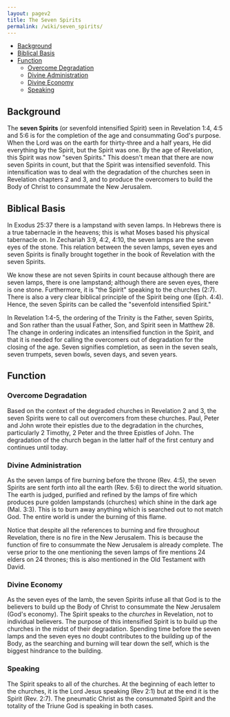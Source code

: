 ```yaml
---
layout: pagev2
title: The Seven Spirits
permalink: /wiki/seven_spirits/
---
```

- [Background](#background)
- [Biblical Basis](#biblical-basis)
- [Function](#function)
  - [Overcome Degradation](#overcome-degradation)
  - [Divine Administration](#divine-administration)
  - [Divine Economy](#divine-economy)
  - [Speaking](#speaking)

## Background

The **seven Spirits** (or sevenfold intensified Spirit) seen in Revelation 1:4, 4:5 and 5:6 is for the completion of the age and consummating God's purpose. When the Lord was on the earth for thirty-three and a half years, He did everything by the Spirit, but the Spirit was one. By the age of Revelation, this Spirit was now "seven Spirits." This doesn't mean that there are now seven Spirits in count, but that the Spirit was intensified sevenfold. This intensification was to deal with the degradation of the churches seen in Revelation chapters 2 and 3, and to produce the overcomers to build the Body of Christ to consummate the New Jerusalem. 

## Biblical Basis

In Exodus 25:37 there is a lampstand with seven lamps. In Hebrews there is a true tabernacle in the heavens; this is what Moses based his physical tabernacle on. In Zechariah 3:9, 4:2, 4:10, the seven lamps are the seven eyes of the stone. This relation between the seven lamps, seven eyes and seven Spirits is finally brought together in the book of Revelation with the seven Spirits.

We know these are not seven Spirits in count because although there are seven lamps, there is one lampstand; although there are seven eyes, there is one stone. Furthermore, it is "the Spirit" speaking to the churches (2:7). There is also a very clear biblical principle of the Spirit being one (Eph. 4:4). Hence, the seven Spirits can be called the "sevenfold intensified Spirit."

In Revelation 1:4-5, the ordering of the Trinity is the Father, seven Spirits, and Son rather than the usual Father, Son, and Spirit seen in Matthew 28. The change in ordering indicates an intensified function in the Spirit, and that it is needed for calling the overcomers out of degradation for the closing of the age. Seven signifies completion, as seen in the seven seals, seven trumpets, seven bowls, seven days, and seven years.

## Function

### Overcome Degradation

Based on the context of the degraded churches in Revelation 2 and 3, the seven Spirits were to call out overcomers from these churches. Paul, Peter and John wrote their epistles due to the degradation in the churches, particularly 2 Timothy, 2 Peter and the three Epistles of John. The degradation of the church began in the latter half of the first century and continues until today. 

### Divine Administration

As the seven lamps of fire burning before the throne (Rev. 4:5), the seven Spirits are sent forth into all the earth (Rev. 5:6) to direct the world situation. The earth is judged, purified and refined by the lamps of fire which produces pure golden lampstands (churches) which shine in the dark age (Mal. 3:3). This is to burn away anything which is searched out to not match God. The entire world is under the burning of this flame.

Notice that despite all the references to burning and fire throughout Revelation, there is no fire in the New Jerusalem. This is because the function of fire to consummate the New Jerusalem is already complete. The verse prior to the one mentioning the seven lamps of fire mentions 24 elders on 24 thrones; this is also mentioned in the Old Testament with David. 

### Divine Economy

As the seven eyes of the lamb, the seven Spirits infuse all that God is to the believers to build up the Body of Christ to consummate the New Jerusalem (God's economy). The Spirit speaks to the *churches* in Revelation, not to individual believers. The purpose of this intensified Spirit is to build up the churches in the midst of their degradation. Spending time before the seven lamps and the seven eyes no doubt contributes to the building up of the Body, as the searching and burning will tear down the self, which is the biggest hindrance to the building.

### Speaking 

The Spirit speaks to all of the churches. At the beginning of each letter to the churches, it is the Lord Jesus speaking (Rev 2:1) but at the end it is the Spirit (Rev. 2:7). The pneumatic Christ as the consummated Spirit and the totality of the Triune God is speaking in both cases. 